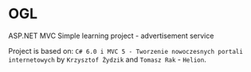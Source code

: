 # OGL

ASP.NET MVC Simple learning project - advertisement service

Project is based on:
`C# 6.0 i MVC 5 - Tworzenie nowoczesnych portali internetowych`
by `Krzysztof Żydzik` and `Tomasz Rak` - `Helion`.

